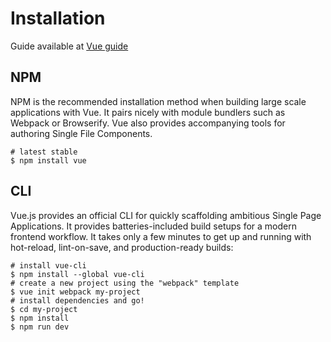 # Installation
Guide available at [Vue guide](https://vuejs.org/v2/guide/)

## NPM
NPM is the recommended installation method when building large scale applications with Vue. It pairs nicely with module bundlers such as Webpack or Browserify. Vue also provides accompanying tools for authoring Single File Components.
```
# latest stable
$ npm install vue
```

## CLI
Vue.js provides an official CLI for quickly scaffolding ambitious Single Page Applications. It provides batteries-included build setups for a modern frontend workflow. It takes only a few minutes to get up and running with hot-reload, lint-on-save, and production-ready builds:
```
# install vue-cli
$ npm install --global vue-cli
# create a new project using the "webpack" template
$ vue init webpack my-project
# install dependencies and go!
$ cd my-project
$ npm install
$ npm run dev
```
